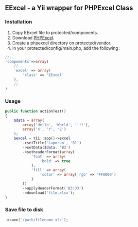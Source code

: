 ## EExcel - a Yii wrapper for PHPExcel Class


### Installation

1. Copy EExcel file to protected/components.
2. Download [PHPExcel](http://phpexcel.codeplex.com/releases/view/96183).
3. Create a phpexcel directory on protected/vendor.
4. In your protected/config/main.php, add the following :

```php
//..
'components'=>array(
	//..
    'excel' => array(
		'class' => 'EExcel'
	),
    //..	
)
```


### Usage

```php
public function actionTest()
{
    $data = array(
		array('Hello', 'World', '!!!'),
		array('X', 'Y', 'Z')
	);
    $excel = Yii::app()->excel
    	->setTitle('Laporan', 'B1')
    	->setData($data, 'B3')
    	->setheaderFormat(array(
			'font' => array(
		        'bold' => true
			),
			'fill' => array(
	            'color' => array('rgb' => 'FF0000')
	        )
		))
    	->applyHeaderFormat('B3:D3')
    	->download('file.xlsx');        	
}
```

### Save file to disk

```php
->save('/path/filename.xls');
```